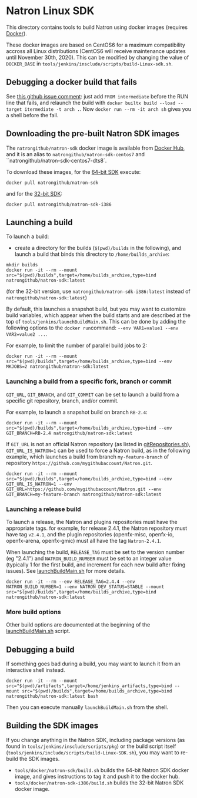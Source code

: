 # Natron Linux SDK

This directory contains tools to build Natron using docker images (requires [Docker]).

These docker images are based on CentOS6 for a maximum compatibility accross all Linux distributions (CentOS6 will receive maintenance updates until November 30th, 2020). This can be modified by changing the value of `DOCKER_BASE` in `tools/jenkins/insclude/scripts/build-Linux-sdk.sh`.

## Debugging a docker build that fails

See [this github issue comment](https://github.com/moby/buildkit/issues/1472#issuecomment-941628522): just add `FROM intermediate` before the RUN line that fails, and relaunch the build with `docker builtx build --load --target itermediate -t arch .`. Now `docker run --rm -it arch sh` gives you a shell before the fail.


## Downloading the pre-built Natron SDK images

The `natrongithub/natron-sdk` docker image is available from [Docker Hub], and it is an alias to `natrongithub/natron-sdk-centos7` and ``natrongithub/natron-sdk-centos7-dts8`.

To download these images, for the [64-bit SDK] execute:
```
docker pull natrongithub/natron-sdk
```
and for the [32-bit SDK]:
```
docker pull natrongithub/natron-sdk-i386
```

## Launching a build

To launch a build:

- create a directory for the builds (`$(pwd)/builds` in the following), and launch a build that binds this directory to `/home/builds_archive`:
```
mkdir builds
docker run -it --rm --mount src="$(pwd)/builds",target=/home/builds_archive,type=bind natrongithub/natron-sdk:latest
```
(for the 32-bit version, use `natrongithub/natron-sdk-i386:latest` instead of `natrongithub/natron-sdk:latest`)

By default, this launches a snapshot build, but you may want to customize build variables, which appear when the build starts and are described at the top of `tools/jenkins/launchBuildMain.sh`. This can be done by adding the following options to the `docker run`command: `--env VAR1=value1 --env VAR2=value2 ...`.

For example, to limit the number of parallel build jobs to 2:
```
docker run -it --rm --mount src="$(pwd)/builds",target=/home/builds_archive,type=bind --env MKJOBS=2 natrongithub/natron-sdk:latest
```


### Launching a build from a specific fork, branch or commit

`GIT_URL`, `GIT_BRANCH`, and `GIT_COMMIT` can be set to launch a build from a specific git repository, branch, and/or commit.

For example, to launch a snapshot build on branch `RB-2.4`:
```
docker run -it --rm --mount src="$(pwd)/builds",target=/home/builds_archive,type=bind --env GIT_BRANCH=RB-2.4 natrongithub/natron-sdk:latest
```

If `GIT_URL` is not an official Natron repository (as listed in [gitRepositories.sh](https://github.com/NatronGitHub/Natron/blob/master/tools/jenkins/gitRepositories.sh)), `GIT_URL_IS_NATRON=1` can be used to force a Natron build, as in the following example, which launches a build from branch `my-feature-branch` of repository `https://github.com/mygithubaccount/Natron.git`.

```
docker run -it --rm --mount src="$(pwd)/builds",target=/home/builds_archive,type=bind --env GIT_URL_IS_NATRON=1 --env GIT_URL=https://github.com/mygithubaccount/Natron.git --env GIT_BRANCH=my-feature-branch natrongithub/natron-sdk:latest
```


### Launching a release build

To launch a release, the Natron and plugins repositories must have the appropriate tags. for example, for release 2.4.1, the Natron repository must have tag `v2.4.1`, and the plugin repositories (openfx-misc, openfx-io, openfx-arena, openfx-gmic) must all have the tag `Natron-2.4.1`.

When launching the build, `RELEASE_TAG` must be set to the version number (eg "2.4.1") and `NATRON_BUILD_NUMBER` must be set to an integer value (typically 1 for the first build, and increment for each new build after fixing issues). See [launchBuildMain.sh](https://github.com/NatronGitHub/Natron/blob/master/tools/jenkins/launchBuildMain.sh#L340) for more details.

```
docker run -it --rm --env RELEASE_TAG=2.4.4 --env NATRON_BUILD_NUMBER=1 --env NATRON_DEV_STATUS=STABLE --mount src="$(pwd)/builds",target=/home/builds_archive,type=bind natrongithub/natron-sdk:latest
```


### More build options

Other build options are documented at the beginning of the [launchBuildMain.sh](https://github.com/NatronGitHub/Natron/blob/master/tools/jenkins/launchBuildMain.sh) script.


## Debugging a build

If something goes bad during a build, you may want to launch it from an interactive shell instead.
```
docker run -it --rm --mount src="$(pwd)/artifacts",target=/home/jenkins_artifacts,type=bind --mount src="$(pwd)/builds",target=/home/builds_archive,type=bind  natrongithub/natron-sdk:latest bash
```
Then you can execute manually `launchBuildMain.sh` from the shell.


## Building the SDK images

If you change anything in the Natron SDK, including package versions (as found in `tools/jenkins/insclude/scripts/pkg`) or the build script itself (`tools/jenkins/include/scripts/build-Linux-SDK.sh`), you may want to re-build the SDK images.

- `tools/docker/natron-sdk/build.sh` builds the 64-bit Natron SDK docker image, and gives instructions to tag it and push it to the docker hub.
- `tools/docker/natron-sdk-i386/build.sh` builds the 32-bit Natron SDK docker image.



[Docker]: https://docs.docker.com/
[Docker Hub]: https://hub.docker.com
[64-bit SDK]: https://hub.docker.com/r/natrongithub/natron-sdk
[32-bit SDK]: https://hub.docker.com/r/natrongithub/natron-sdk-i386
